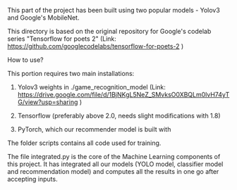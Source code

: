 This part of the project has been built using two popular models - Yolov3 and Google's MobileNet.

This directory is based on the original repository for Google's codelab series "Tensorflow for poets 2" (Link: https://github.com/googlecodelabs/tensorflow-for-poets-2 )

How to use?

This portion requires two main installations:

1. Yolov3 weights in ./game_recognition_model (Link: https://drive.google.com/file/d/1BjNKgL5NeZ_SMvksO0XBQLm0lvH74yTG/view?usp=sharing )

2. Tensorflow (preferably above 2.0, needs slight modifications with 1.8)

3. PyTorch, which our recommender model is built with

The folder scripts contains all code used for training.

The file integrated.py is the core of the Machine Learning components of this project. It has integrated all our models (YOLO model, classifier model and recommendation model) and computes all the results in one go after accepting inputs.
